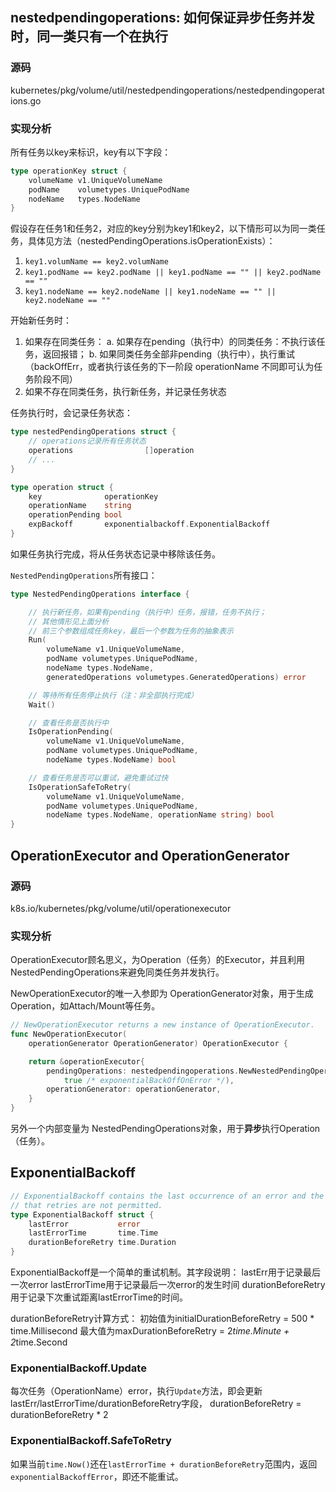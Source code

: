 ## nestedpendingoperations: 如何保证异步任务并发时，同一类只有一个在执行

### 源码
kubernetes/pkg/volume/util/nestedpendingoperations/nestedpendingoperations.go

### 实现分析
所有任务以key来标识，key有以下字段：

```go
type operationKey struct {
	volumeName v1.UniqueVolumeName
	podName    volumetypes.UniquePodName
	nodeName   types.NodeName
}
```

假设存在任务1和任务2，对应的key分别为key1和key2，以下情形可以为同一类任务，具体见方法（nestedPendingOperations.isOperationExists）：
1. `key1.volumName == key2.volumName`
2. `key1.podName == key2.podName || key1.podName == "" || key2.podName == ""`
3. `key1.nodeName == key2.nodeName || key1.nodeName == "" || key2.nodeName == ""`

开始新任务时：
1. 如果存在同类任务：
	a. 如果存在pending（执行中）的同类任务：不执行该任务，返回报错；
	b. 如果同类任务全部非pending（执行中），执行重试（backOffErr，或者执行该任务的下一阶段 operationName 不同即可认为任务阶段不同）
2. 如果不存在同类任务，执行新任务，并记录任务状态

任务执行时，会记录任务状态：
```go
type nestedPendingOperations struct {
	// operations记录所有任务状态
	operations                []operation
	// ...
}

type operation struct {
	key              operationKey
	operationName    string
	operationPending bool
	expBackoff       exponentialbackoff.ExponentialBackoff
}
```
如果任务执行完成，将从任务状态记录中移除该任务。


`NestedPendingOperations`所有接口：

```go
type NestedPendingOperations interface {

	// 执行新任务，如果有pending（执行中）任务，报错，任务不执行；
	// 其他情形见上面分析
	// 前三个参数组成任务key，最后一个参数为任务的抽象表示
	Run(
		volumeName v1.UniqueVolumeName,
		podName volumetypes.UniquePodName,
		nodeName types.NodeName,
		generatedOperations volumetypes.GeneratedOperations) error

	// 等待所有任务停止执行（注：非全部执行完成）
	Wait()

	// 查看任务是否执行中
	IsOperationPending(
		volumeName v1.UniqueVolumeName,
		podName volumetypes.UniquePodName,
		nodeName types.NodeName) bool

	// 查看任务是否可以重试，避免重试过快
	IsOperationSafeToRetry(
		volumeName v1.UniqueVolumeName,
		podName volumetypes.UniquePodName,
		nodeName types.NodeName, operationName string) bool
}
```

## OperationExecutor and OperationGenerator

### 源码
k8s.io/kubernetes/pkg/volume/util/operationexecutor

### 实现分析
OperationExecutor顾名思义，为Operation（任务）的Executor，并且利用NestedPendingOperations来避免同类任务并发执行。

NewOperationExecutor的唯一入参即为 OperationGenerator对象，用于生成Operation，如Attach/Mount等任务。
```go
// NewOperationExecutor returns a new instance of OperationExecutor.
func NewOperationExecutor(
	operationGenerator OperationGenerator) OperationExecutor {

	return &operationExecutor{
		pendingOperations: nestedpendingoperations.NewNestedPendingOperations(
			true /* exponentialBackOffOnError */),
		operationGenerator: operationGenerator,
	}
}
```
另外一个内部变量为 NestedPendingOperations对象，用于**异步**执行Operation（任务）。


## ExponentialBackoff
```go
// ExponentialBackoff contains the last occurrence of an error and the duration
// that retries are not permitted.
type ExponentialBackoff struct {
	lastError           error
	lastErrorTime       time.Time
	durationBeforeRetry time.Duration
}
```
ExponentialBackoff是一个简单的重试机制。其字段说明：
lastErr用于记录最后一次error
lastErrorTime用于记录最后一次error的发生时间
durationBeforeRetry用于记录下次重试距离lastErrorTime的时间。

durationBeforeRetry计算方式：
初始值为initialDurationBeforeRetry = 500 * time.Millisecond
最大值为maxDurationBeforeRetry = 2*time.Minute + 2*time.Second

### ExponentialBackoff.Update
每次任务（OperationName）error，执行`Update`方法，即会更新lastErr/lastErrorTime/durationBeforeRetry字段，
durationBeforeRetry = durationBeforeRetry * 2

### ExponentialBackoff.SafeToRetry
如果当前`time.Now()`还在`lastErrorTime + durationBeforeRetry`范围内，返回`exponentialBackoffError`，即还不能重试。

